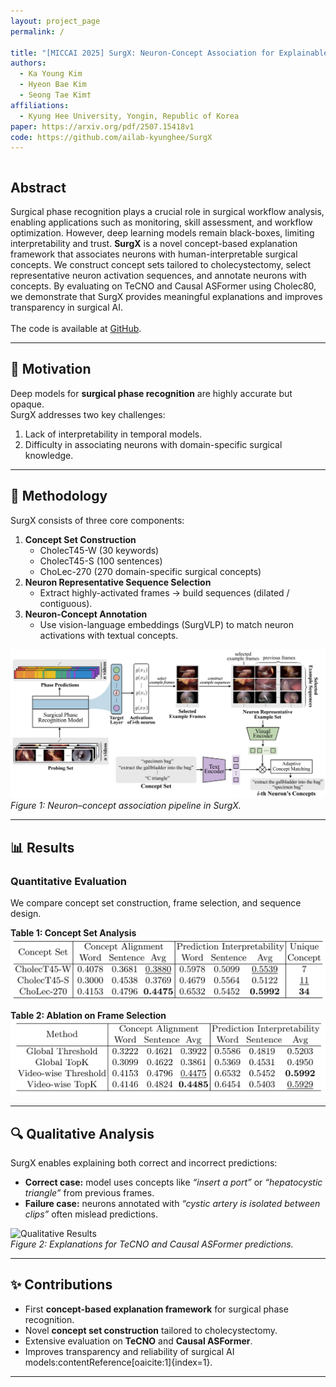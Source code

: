```yaml
---
layout: project_page
permalink: /

title: "[MICCAI 2025] SurgX: Neuron-Concept Association for Explainable Surgical Phase Recognition"
authors:
  - Ka Young Kim
  - Hyeon Bae Kim
  - Seong Tae Kim†
affiliations:
  - Kyung Hee University, Yongin, Republic of Korea
paper: https://arxiv.org/pdf/2507.15418v1
code: https://github.com/ailab-kyunghee/SurgX
---
```


<!-- Abstract -->
<div class="columns is-centered has-text-centered">
  <div class="column is-four-fifths">
    <h2>Abstract</h2>
    <div class="content has-text-justified">
      Surgical phase recognition plays a crucial role in surgical workflow analysis, enabling applications such as monitoring, skill assessment, and workflow optimization. However, deep learning models remain black-boxes, limiting interpretability and trust. 
      <b>SurgX</b> is a novel concept-based explanation framework that associates neurons with human-interpretable surgical concepts. We construct concept sets tailored to cholecystectomy, select representative neuron activation sequences, and annotate neurons with concepts. 
      By evaluating on TeCNO and Causal ASFormer using Cholec80, we demonstrate that SurgX provides meaningful explanations and improves transparency in surgical AI.  
      <br><br>
      The code is available at <a href="https://github.com/ailab-kyunghee/SurgX" target="_blank">GitHub</a>.
    </div>
  </div>
</div>

---

## 🚀 Motivation
Deep models for **surgical phase recognition** are highly accurate but opaque.  
SurgX addresses two key challenges:
1. Lack of interpretability in temporal models.  
2. Difficulty in associating neurons with domain-specific surgical knowledge.

---

## 🧩 Methodology
SurgX consists of three core components:
1. **Concept Set Construction**  
   - CholecT45-W (30 keywords)  
   - CholecT45-S (100 sentences)  
   - ChoLec-270 (270 domain-specific surgical concepts)  
2. **Neuron Representative Sequence Selection**  
   - Extract highly-activated frames → build sequences (dilated / contiguous).  
3. **Neuron-Concept Annotation**  
   - Use vision-language embeddings (SurgVLP) to match neuron activations with textual concepts.  

![Method Overview](/static/image/surgx_method.png)  
*Figure 1: Neuron–concept association pipeline in SurgX.*

---

## 📊 Results

### Quantitative Evaluation
We compare concept set construction, frame selection, and sequence design.

**Table 1: Concept Set Analysis**  
![Table 1](/static/image/table1.png)

**Table 2: Ablation on Frame Selection**  
![Table 2](/static/image/table2.png)

---

## 🔍 Qualitative Analysis
SurgX enables explaining both correct and incorrect predictions:

- **Correct case:** model uses concepts like *“insert a port”* or *“hepatocystic triangle”* from previous frames.  
- **Failure case:** neurons annotated with *“cystic artery is isolated between clips”* often mislead predictions.  

![Qualitative Results](/static/image/surgx_qualitative.png)  
*Figure 2: Explanations for TeCNO and Causal ASFormer predictions.*

---

## ✨ Contributions
- First **concept-based explanation framework** for surgical phase recognition.  
- Novel **concept set construction** tailored to cholecystectomy.  
- Extensive evaluation on **TeCNO** and **Causal ASFormer**.  
- Improves transparency and reliability of surgical AI models:contentReference[oaicite:1]{index=1}.

---

